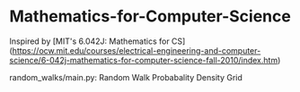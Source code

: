 # Mathematics-for-Computer-Science

Inspired by [MIT's 6.042J: Mathematics for CS] (https://ocw.mit.edu/courses/electrical-engineering-and-computer-science/6-042j-mathematics-for-computer-science-fall-2010/index.htm)

random_walks/main.py: Random Walk Probabality Density Grid
